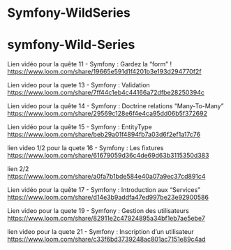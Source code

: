 # Symfony-WildSeries

# symfony-Wild-Series

Lien vidéo pour la quête 11 - Symfony : Gardez la “form” !
https://www.loom.com/share/19665e591d1f4201b3e193d294770f2f

Lien video pour la quete 13 - Symfony : Validation
https://www.loom.com/share/7ff44c1eb4c44166a72dfbe28250394c



Lien video pour la quête 14 - Symfony : Doctrine relations “Many-To-Many”
https://www.loom.com/share/29569c128e6f4e4ca95dd06b5f372692

Lien vidéo pour la quête 15 - Symfony : EntityType
https://www.loom.com/share/beb29a01f4894fb7a03d6f2ef1a17c76


lien video 1/2 pour la quete 16 - Symfony : Les fixtures
https://www.loom.com/share/61679059d36c4de69d63b3115350d383

lien 2/2
https://www.loom.com/share/a0fa7b1bde584e40a07a9ec37cd891c4


Lien vidéo pour la quête 17 - Symfony : Introduction aux “Services”
https://www.loom.com/share/d14e3b9addfa47ed997be23e92900586

Lien video pour la quete 19 - Symfony : Gestion des utilisateurs
https://www.loom.com/share/82911e2c47924895a34bf1eb7ae5ebe7

lien video pour la quete 21 - Symfony : Inscription d’un utilisateur
https://www.loom.com/share/c33f6bd3739248ac801ac7151e89c4ad
